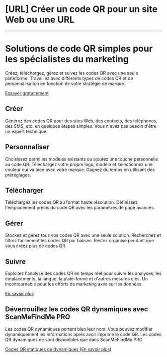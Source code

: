 <h1>[URL] Créer un code QR pour un site Web ou une URL</h1>

----------

<h1>Solutions de code QR simples pour les spécialistes du marketing</h1>

<p>Créez, téléchargez, gérez et suivez les codes QR avec une seule plateforme. Travaillez avec différents types de codes QR et de personnalisation en fonction de votre stratégie de marque.</p>

<p><a href="#pro">Essayer gratuitement</a></p>

<h2>Créer</h2>

<p>Générez des codes QR pour des sites Web, des contacts, des téléphones, des SMS, etc. en quelques étapes simples. Vous n'avez pas besoin d'être un expert technique.</p>

<h2>Personnaliser</h2>

<p>Choisissez parmi les modèles existants ou ajoutez une touche personnelle au code QR. Téléchargez votre propre logo, modèle et sélectionnez une couleur qui va bien avec votre marque. Gagnez du temps en utilisant des préréglages.</p>

<h2>Télécharger</h2>

<p>Téléchargez les codes QR au format haute résolution. Définissez l'emplacement précis du code QR avec les paramètres de page avancés.</p>

<h2>Gérer</h2>

<p>Stockez et gérez tous vos codes QR avec une seule solution. Recherchez et filtrez facilement les codes QR par balises. Restez organisé pendant que vous créez plus de codes QR.</p>

<h2>Suivre</h2>

<p>Exploitez l'analyse des codes QR en temps réel pour suivre les analyses, les emplacements, la langue, la plate-forme et d'autres mesures clés. Un incontournable pour les efforts de marketing axés sur les données.</p>

<p><a href="#article:about_statistics">En savoir plus</a></p>

<h2>Déverrouillez les codes QR dynamiques avec ScanMeFindMe PRO</h2>

<p>Les codes QR dynamiques portent bien leur nom. Vous pouvez modifier dynamiquement les informations après avoir imprimé le code QR. Les codes QR dynamiques ne sont disponibles que dans ScanMeFindMe PRO</p>

<p><a href="#article:about_static">Codes QR statiques ou dynamiques (En savoir plus)</a></p>
